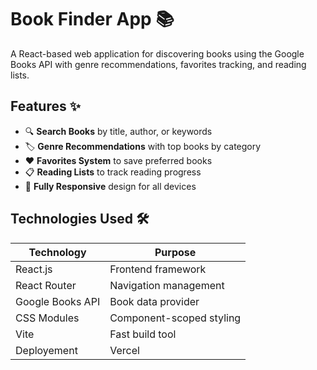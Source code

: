 # Book Finder App 📚

A React-based web application for discovering books using the Google Books API with genre recommendations, favorites tracking, and reading lists.

## Features ✨

- 🔍 **Search Books** by title, author, or keywords
- 🏷️ **Genre Recommendations** with top books by category
- ❤️ **Favorites System** to save preferred books
- 📋 **Reading Lists** to track reading progress
- 📱 **Fully Responsive** design for all devices

## Technologies Used 🛠️

| Technology       | Purpose                          |
|------------------|----------------------------------|
| React.js         | Frontend framework               |
| React Router     | Navigation management            |
| Google Books API | Book data provider               |
| CSS Modules      | Component-scoped styling         |
| Vite             | Fast build tool                  |
| Deployement      | Vercel                           |

